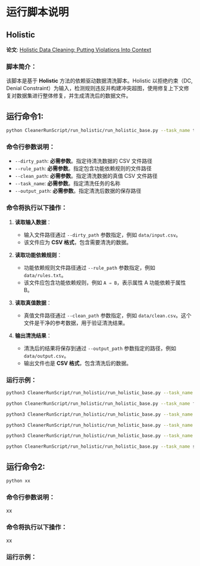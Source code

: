 # 运行脚本说明

## Holistic
**论文**: [Holistic Data Cleaning: Putting Violations Into
Context](https://citeseerx.ist.psu.edu/document?repid=rep1&type=pdf&doi=c4221a899528798105ca94e509027e7210a87d6b)
### 脚本简介：
该脚本是基于 **Holistic** 方法的依赖驱动数据清洗脚本。Holistic 以拒绝约束（DC, Denial Constraint）为输入，检测规则违反并构建冲突超图，使用修复上下文修复对数据集进行整体修复，并生成清洗后的数据文件。


## 运行命令1:
```bash
python CleanerRunScript/run_holistic/run_holistic_base.py --task_name task_name1 --rule_path Data/1_hospital/dc_rules_dc_holoclean.txt --onlyed 0 --perfected 0 --dirty_path Data/1_hospital/dirty_index.csv --clean_path Data/1_hospital/clean_index.csv --output_path results/hospital/
```

### 命令行参数说明：
- `--dirty_path`: **必需参数**。指定待清洗数据的 CSV 文件路径
- `--rule_path`: **必需参数**。指定包含功能依赖规则的文件路径
- `--clean_path`: **必需参数**。指定清洗数据的真值 CSV 文件路径
- `--task_name`: **必需参数**。指定清洗任务的名称
- `--output_path`: **必需参数**。指定清洗后数据的保存路径

### 命令将执行以下操作：
1. **读取输入数据**：
   - 输入文件路径通过 `--dirty_path` 参数指定，例如 `data/input.csv`。
   - 该文件应为 **CSV 格式**，包含需要清洗的数据。

2. **读取功能依赖规则**：
   - 功能依赖规则文件路径通过 `--rule_path` 参数指定，例如 `data/rules.txt`。
   - 该文件应包含功能依赖规则，例如 `A ⇒ B`，表示属性 A 功能依赖于属性 B。

3. **读取真值数据**：
   - 真值文件路径通过 `--clean_path` 参数指定，例如 `data/clean.csv`。这个文件是干净的参考数据，用于验证清洗结果。

4. **输出清洗结果**：
   - 清洗后的结果将保存到通过 `--output_path` 参数指定的路径，例如 `data/output.csv`。
   - 输出文件也是 **CSV 格式**，包含清洗后的数据。

### 运行示例：
```bash
python3 CleanerRunScript/run_holistic/run_holistic_base.py --task_name hospital_dirty1 --rule_path Data/1_hospital/dc_rules_dc_holoclean.txt --onlyed 0 --perfected 0 --dirty_path Data/1_hospital/dirty_index.csv --clean_path Data/1_hospital/clean_index.csv --output_path results/holistic
```
```bash
python CleanerRunScript/run_holistic/run_holistic_base.py --task_name flights_dirty1 --rule_path Data/2_flights/dc_rules_holoclean.txt --onlyed 0 --perfected 0 --dirty_path Data/2_flights/dirty_index.csv --clean_path Data/2_flights/clean_index.csv --output_path results/holistic
```
```bash
python3 CleanerRunScript/run_holistic/run_holistic_base.py --task_name beers_dirty1 --rule_path Data/3_beers/dc_rules_holoclean.txt --onlyed 0 --perfected 0 --dirty_path Data/3_beers/dirty_index.csv --clean_path Data/3_beers/clean_index.csv --output_path results/holistic
```
```bash
python3 CleanerRunScript/run_holistic/run_holistic_base.py --task_name rayyan_dirty1 --rule_path Data/4_rayyan/dc_rules_holoclean.txt --onlyed 0 --perfected 0 --dirty_path Data/4_rayyan/dirty_index.csv --clean_path Data/4_rayyan/clean_index.csv --output_path results/holistic
```
```bash
python3 CleanerRunScript/run_holistic/run_holistic_base.py --task_name tax_dirty1 --rule_path Data/5_tax/dc_rules_holoclean.txt --onlyed 0 --perfected 0 --dirty_path Data/5_tax/tax_50k/tax-dirty-original_error-0050k.csv --clean_path Data/5_tax/tax_50k/tax_50k_clean_id.csv --output_path results/holistic
```
```bash
python CleanerRunScript/run_holistic/run_holistic_base.py --task_name soccer_dirty1 --rule_path Data/6_soccer/dc_rules_holoclean.txt --onlyed 0 --perfected 0 --dirty_path Data/6_soccer/dirty_index.csv --clean_path Data/6_soccer/clean_index.csv --output_path results/holistic
```

## 运行命令2:
```bash
python xx
```
### 命令行参数说明：
xx
### 命令将执行以下操作：
xx
### 运行示例：
